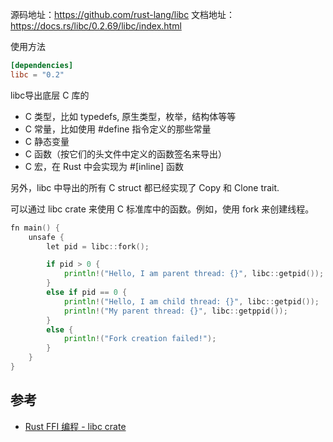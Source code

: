 
源码地址：https://github.com/rust-lang/libc
文档地址：https://docs.rs/libc/0.2.69/libc/index.html

使用方法

```toml
[dependencies]
libc = "0.2"
```

libc导出底层 C 库的
- C 类型，比如 typedefs, 原生类型，枚举，结构体等等
- C 常量，比如使用 #define 指令定义的那些常量
- C 静态变量
- C 函数（按它们的头文件中定义的函数签名来导出）
- C 宏，在 Rust 中会实现为 #[inline] 函数

另外，libc 中导出的所有 C struct 都已经实现了 Copy 和 Clone trait.

可以通过 libc crate 来使用 C 标准库中的函数。例如，使用 fork 来创建线程。

```go
fn main() {
    unsafe {
        let pid = libc::fork();

        if pid > 0 {
            println!("Hello, I am parent thread: {}", libc::getpid());
        }
        else if pid == 0 {
            println!("Hello, I am child thread: {}", libc::getpid());
            println!("My parent thread: {}", libc::getppid());
        }
        else {
            println!("Fork creation failed!");
        }
    }
}
```


## 参考
- [Rust FFI 编程 - libc crate](https://cloud.tencent.com/developer/article/1620862)